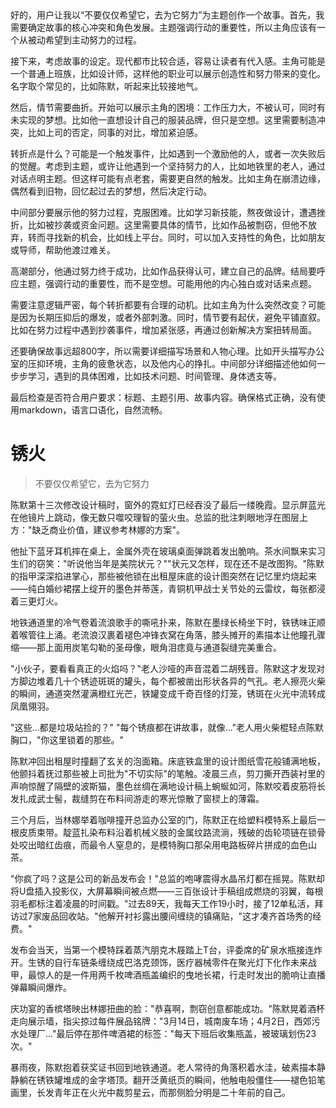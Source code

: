 <ReasoningChainRenderer>
好的，用户让我以“不要仅仅希望它，去为它努力”为主题创作一个故事。首先，我需要确定故事的核心冲突和角色发展。主题强调行动的重要性，所以主角应该有一个从被动希望到主动努力的过程。

接下来，考虑故事的设定。现代都市比较合适，容易让读者有代入感。主角可能是一个普通上班族，比如设计师，这样他的职业可以展示创造性和努力带来的变化。名字取个常见的，比如陈默，听起来比较接地气。

然后，情节需要曲折。开始可以展示主角的困境：工作压力大，不被认可，同时有未实现的梦想。比如他一直想设计自己的服装品牌，但只是空想。这里需要制造冲突，比如上司的否定，同事的对比，增加紧迫感。

转折点是什么？可能是一个触发事件，比如遇到一个激励他的人，或者一次失败后的觉醒。考虑到主题，或许让他遇到一个坚持努力的人，比如地铁里的老人，通过对话点明主题。但这样可能有点老套，需要更自然的触发。比如主角在崩溃边缘，偶然看到旧物，回忆起过去的梦想，然后决定行动。

中间部分要展示他的努力过程，克服困难。比如学习新技能，熬夜做设计，遭遇挫折，比如被抄袭或资金问题。这里需要具体的情节，比如作品被剽窃，但他不放弃，转而寻找新的机会，比如线上平台。同时，可以加入支持性的角色，比如朋友或导师，帮助他渡过难关。

高潮部分，他通过努力终于成功，比如作品获得认可，建立自己的品牌。结局要呼应主题，强调行动的重要性，而不是空想。可能用他的内心独白或对话来点题。

需要注意逻辑严密，每个转折都要有合理的动机。比如主角为什么突然改变？可能是因为长期压抑后的爆发，或者外部刺激。同时，情节要有起伏，避免平铺直叙。比如在努力过程中遇到抄袭事件，增加紧张感，再通过创新解决方案扭转局面。

还要确保故事远超800字，所以需要详细描写场景和人物心理。比如开头描写办公室的压抑环境，主角的疲惫状态，以及他内心的挣扎。中间部分详细描述他如何一步步学习，遇到的具体困难，比如技术问题、时间管理、身体透支等。

最后检查是否符合用户要求：标题、主题引用、故事内容。确保格式正确，没有使用markdown，语言口语化，自然流畅。
</ReasoningChainRenderer>

# 锈火

> 不要仅仅希望它，去为它努力

陈默第十三次修改设计稿时，窗外的霓虹灯已经吞没了最后一缕晚霞。显示屏蓝光在他镜片上跳动，像无数只噬咬理智的萤火虫。总监的批注刺眼地浮在图层上方："缺乏商业价值，建议参考林娜的方案"。

他扯下蓝牙耳机摔在桌上，金属外壳在玻璃桌面弹跳着发出脆响。茶水间飘来实习生们的窃笑："听说他当年是美院状元？""状元又怎样，现在还不是改图狗。"陈默的指甲深深掐进掌心，那些被他锁在出租屋床底的设计图突然在记忆里灼烧起来——纯白婚纱裙摆上绽开的墨色并蒂莲，青铜机甲战士关节处的云雷纹，每张都浸着三更灯火。

地铁通道里的冷气卷着流浪歌手的嘶吼扑来，陈默在墨绿长椅坐下时，铁锈味正顺着喉管往上涌。老流浪汉裹着褪色冲锋衣窝在角落，膝头摊开的素描本让他瞳孔骤缩——那上面用炭笔勾勒的圣母像，眼角泪痣竟与通道裂缝完美重合。

"小伙子，要看看真正的火焰吗？"老人沙哑的声音混着二胡残音。陈默这才发现对方脚边堆着几十个锈迹斑斑的罐头，每个都被凿出形状各异的气孔。老人擦亮火柴的瞬间，通道突然灌满橙红光芒，铁罐变成千奇百怪的灯笼，锈斑在火光中流转成凤凰翎羽。

"这些...都是垃圾站捡的？"
"每个锈痕都在讲故事，就像..."老人用火柴棍轻点陈默胸口，"你这里锁着的那些。"

陈默冲回出租屋时撞翻了玄关的泡面箱。床底铁盒里的设计图纸雪花般铺满地板，他颤抖着抚过那些被上司批为"不切实际"的笔触。凌晨三点，剪刀撕开西装衬里的声响惊醒了隔壁的波斯猫，墨色丝绸在满地设计稿上蜿蜒如河，陈默咬着皮筋将长发扎成武士髻，裁缝剪在布料间游走的寒光惊散了窗棂上的薄霜。

三个月后，当林娜举着咖啡撞开总监办公室的门，陈默正在给塑料模特系上最后一根皮质束带。靛蓝扎染布料沿着机械义肢的金属纹路流淌，残破的齿轮项链在锁骨处咬出暗红齿痕，而最令人窒息的，是模特胸口那朵用电路板碎片拼成的血色山茶。

"你疯了吗？这是公司的新品发布会！"总监的咆哮震得水晶吊灯都在摇晃。陈默却将U盘插入投影仪，大屏幕瞬间被点燃——三百张设计手稿组成燃烧的羽翼，每根羽毛都标注着凌晨的时间戳。"过去89天，我每天工作19小时，接了12单私活，拜访过7家废品回收站。"他解开衬衫露出腰间缠绕的镇痛贴，"这才凑齐首场秀的经费。"

发布会当天，当第一个模特踩着蒸汽朋克木屐踏上T台，评委席的矿泉水瓶接连炸开。生锈的自行车链条缠绕成巴洛克颈饰，医疗器械零件在聚光灯下化作未来战甲，最惊人的是一件用两千枚啤酒瓶盖编织的曳地长裙，行走时发出的脆响让直播弹幕瞬间爆炸。

庆功宴的香槟塔映出林娜扭曲的脸："恭喜啊，剽窃创意都能成功。"陈默晃着酒杯走向展示墙，指尖掠过每件展品铭牌："3月14日，城南废车场；4月2日，西郊污水处理厂..."最后停在那件啤酒裙的标签："每天下班后收集瓶盖，被玻璃划伤23次。"

暴雨夜，陈默抱着获奖证书回到地铁通道。老人常待的角落积着水洼，破素描本静静躺在锈铁罐堆成的金字塔顶。翻开泛黄纸页的瞬间，他触电般僵住——褪色铅笔画里，长发青年正在火光中裁剪星云，而那侧脸分明是二十年前的自己。